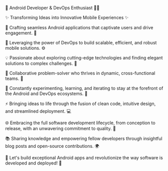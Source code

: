 👋 Android Developer & DevOps Enthusiast 👨‍💻

✨ Transforming Ideas into Innovative Mobile Experiences ✨

📱 Crafting seamless Android applications that captivate users and drive engagement. 🚀

🔧 Leveraging the power of DevOps to build scalable, efficient, and robust mobile solutions. ⚙️

💡 Passionate about exploring cutting-edge technologies and finding elegant solutions to complex challenges. 💪

🌟 Collaborative problem-solver who thrives in dynamic, cross-functional teams. 👥

🔬 Constantly experimenting, learning, and iterating to stay at the forefront of the Android and DevOps ecosystems. 🔄

⚡️ Bringing ideas to life through the fusion of clean code, intuitive design, and streamlined deployment. 💻

🌐 Embracing the full software development lifecycle, from conception to release, with an unwavering commitment to quality. 🚀

📚 Sharing knowledge and empowering fellow developers through insightful blog posts and open-source contributions. 🌍

🚀 Let's build exceptional Android apps and revolutionize the way software is developed and deployed! 🚀
